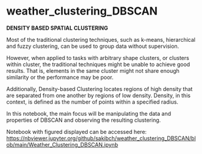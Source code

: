 # weather_clustering_DBSCAN

**DENSITY BASED SPATIAL CLUSTERING**

Most of the traditional clustering techniques, such as k-means, hierarchical and fuzzy clustering, can be used to group data without supervision.

However, when applied to tasks with arbitrary shape clusters, or clusters within cluster, the traditional techniques might be unable to achieve good results. That is, elements in the same cluster might not share enough similarity or the performance may be poor. 

Additionally, Density-based Clustering locates regions of high density that are separated from one another by regions of low density. Density, in this context, is defined as the number of points within a specified radius.

In this notebook, the main focus will be manipulating the data and properties of DBSCAN and observing the resulting clustering.

Notebook with figured displayed can be accessed here:
https://nbviewer.jupyter.org/github/sakibch/weather_clustering_DBSCAN/blob/main/Weather_Clustering_DBSCAN.ipynb
